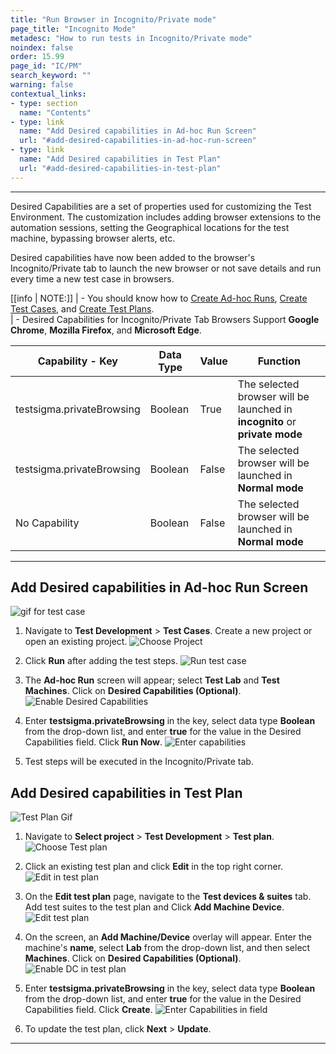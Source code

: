 ```yaml
---
title: "Run Browser in Incognito/Private mode"
page_title: "Incognito Mode"
metadesc: "How to run tests in Incognito/Private mode"
noindex: false
order: 15.99
page_id: "IC/PM"
search_keyword: ""
warning: false
contextual_links:
- type: section
  name: "Contents"
- type: link
  name: "Add Desired capabilities in Ad-hoc Run Screen"
  url: "#add-desired-capabilities-in-ad-hoc-run-screen"
- type: link
  name: "Add Desired capabilities in Test Plan"
  url: "#add-desired-capabilities-in-test-plan"
---
```


---
Desired Capabilities are a set of properties used for customizing the Test Environment. The customization includes adding browser extensions to the automation sessions, setting the Geographical locations for the test machine, bypassing browser alerts, etc.

Desired capabilities have now been added to the browser's Incognito/Private tab to launch the new browser or not save details and run every time a new test case in browsers.

[[info | NOTE:]]
| - You should know how to [Create Ad-hoc Runs](https://testsigma.com/docs/runs/adhoc-runs/), [Create Test Cases](https://testsigma.com/docs/test-cases/manage/add-edit-delete/#creating-a-test-case), and [Create Test Plans](https://testsigma.com/docs/test-management/test-plans/overview/).<br>
| - Desired Capabilities for Incognito/Private Tab Browsers Support **Google Chrome**, **Mozilla Firefox**, and **Microsoft Edge**.

|Capability - Key|Data Type|Value|Function|
|---|---|---|---|
|testsigma.privateBrowsing|Boolean|True|The selected browser will be launched in **incognito** or **private mode**|
|testsigma.privateBrowsing|Boolean|False|The selected browser will be launched in **Normal mode**|
|No Capability|Boolean|False|The selected browser will be launched in **Normal mode**| 

---
## **Add Desired capabilities in Ad-hoc Run Screen**

![gif for test case](https://s3.amazonaws.com/static-docs.testsigma.com/new_images/projects/overview/dc_ad_hoc_run.gif)

1. Navigate to **Test Development** > **Test Cases**. Create a new project or open an existing project.
![Choose Project](https://s3.amazonaws.com/static-docs.testsigma.com/new_images/projects/overview/testcase_dc.png)

2. Click **Run** after adding the test steps.
![Run test case](https://s3.amazonaws.com/static-docs.testsigma.com/new_images/projects/overview/run_testcase_dc.png)

3. The **Ad-hoc Run** screen will appear; select **Test Lab** and **Test Machines**. Click on **Desired Capabilities (Optional)**.
![Enable Desired Capabilities](https://s3.amazonaws.com/static-docs.testsigma.com/new_images/projects/overview/ad_hoc_run_e_dc.png)

4. Enter **testsigma.privateBrowsing** in the key, select data type **Boolean** from the drop-down list, and enter **true** for the value in the Desired Capabilities field. Click **Run Now**.
![Enter capabilities](https://s3.amazonaws.com/static-docs.testsigma.com/new_images/projects/overview/capabilities_adhocrun_dc.png)

5. Test steps will be executed in the Incognito/Private tab.

## **Add Desired capabilities in Test Plan**

![Test Plan Gif](https://s3.amazonaws.com/static-docs.testsigma.com/new_images/projects/overview/dcd_ad_testplan.gif)

1. Navigate to **Select project** > **Test Development** > **Test plan**.
![Choose Test plan](https://s3.amazonaws.com/static-docs.testsigma.com/new_images/projects/overview/testplan_dc.png)

2. Click an existing test plan and click **Edit** in the top right corner.
![Edit in test plan](https://s3.amazonaws.com/static-docs.testsigma.com/new_images/projects/overview/testplanedit_dc.png)

3. On the **Edit test plan** page, navigate to the **Test devices & suites** tab. Add test suites to the test plan and Click **Add Machine Device**.
![Edit test plan](https://s3.amazonaws.com/static-docs.testsigma.com/new_images/projects/overview/edittestplan_dc.png)

4.  On the screen, an **Add Machine/Device** overlay will appear. Enter the machine's **name**, select **Lab** from the drop-down list, and then select **Machines**. Click on **Desired Capabilities (Optional)**.
![Enable DC in test plan](https://s3.amazonaws.com/static-docs.testsigma.com/new_images/projects/overview/desired_capabilities_testplan_dc.png)

5. Enter **testsigma.privateBrowsing** in the key, select data type **Boolean** from the drop-down list, and enter **true** for the value in the Desired Capabilities field. Click **Create**.
![Enter Capabilities in field](https://s3.amazonaws.com/static-docs.testsigma.com/new_images/projects/overview/desired_capabilities_field_testplan_dc.png)

6. To update the test plan, click **Next** > **Update**.

---
